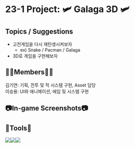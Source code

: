 # 23-1 Project: 🛩️ Galaga 3D 🛩️

## Topics / Suggestions
- 고전게임을 다시 재탄생시켜보자
  - ex) Snake / Pacman / Galaga
- 3D로 게임을 구현해보자

## 🧑‍💻Members🧑‍💻
김기연: 기획, 전투 및 적 시스템 구현, Asset 담당<br>
이승용: UI와 애니메이션, 에임 및 시스템 구현

## 📷In-game Screenshots📷


## 🔧Tools🔧
<img src="https://img.shields.io/badge/Unity-000000?style=for-the-badge&logo=unity&logoColor=white"><img src="https://img.shields.io/badge/vscode-007ACC?style=for-the-badge&logo=visualstudiocode&logoColor=white"><img src="https://img.shields.io/badge/Github-181717?style=for-the-badge&logo=github&logoColor=white">
